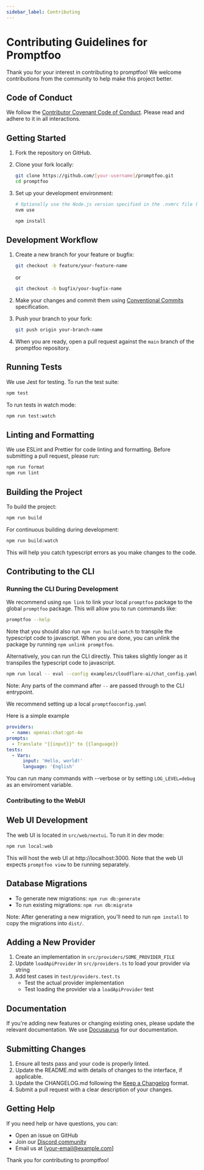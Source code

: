 ```yaml
---
sidebar_label: Contributing
---
```


# Contributing Guidelines for Promptfoo

Thank you for your interest in contributing to promptfoo! We welcome contributions from the community to help make this project better.

## Code of Conduct

We follow the [Contributor Covenant Code of Conduct](https://www.contributor-covenant.org/). Please read and adhere to it in all interactions.

## Getting Started

1. Fork the repository on GitHub.
2. Clone your fork locally:

   ```sh
   git clone https://github.com/[your-username]/promptfoo.git
   cd promptfoo
   ```

3. Set up your development environment:

   ```sh
   # Optionally use the Node.js version specified in the .nvmrc file (ensure node >= 18)
   nvm use

   npm install
   ```

## Development Workflow

1. Create a new branch for your feature or bugfix:

   ```sh
   git checkout -b feature/your-feature-name
   ```

   or

   ```sh
   git checkout -b bugfix/your-bugfix-name
   ```

2. Make your changes and commit them using [Conventional Commits](https://www.conventionalcommits.org/) specification.

3. Push your branch to your fork:

   ```sh
   git push origin your-branch-name
   ```

4. When you are ready, open a pull request against the `main` branch of the promptfoo repository.

## Running Tests

We use Jest for testing. To run the test suite:

```sh
npm test
```

To run tests in watch mode:

```sh
npm run test:watch
```

## Linting and Formatting

We use ESLint and Prettier for code linting and formatting. Before submitting a pull request, please run:

```sh
npm run format
npm run lint
```

## Building the Project

To build the project:

```sh
npm run build
```

For continuous building during development:

```sh
npm run build:watch
```

This will help you catch typescript errors as you make changes to the code.

## Contributing to the CLI

### Running the CLI During Development

We recommend using `npm link` to link your local `promptfoo` package to the global `promptfoo` package. This will allow you to run commands like:

```sh
promptfoo --help
```

Note that you should also run `npm run build:watch` to transpile the typescript code to javascript. When you are done, you can unlink the package by running `npm unlink promptfoo`.

Alternatively, you can run the CLI directly. This takes slightly longer as it transpiles the typescript code to javascript.

```sh
npm run local -- eval --config examples/cloudflare-ai/chat_config.yaml
```

Note: Any parts of the command after `--` are passed through to the CLI entrypoint.

We recommend setting up a local `promptfooconfig.yaml`

Here is a simple example

```yaml
providers:
  - name: openai:chat:gpt-4o
prompts:
  - Translate "{{input}}" to {{language}}
tests:
  - Vars:
      input: 'Hello, world!'
      language: 'English'
```

You can run many commands with --verbose or by setting `LOG_LEVEL=debug` as an enviroment variable.

### Contributing to the WebUI

## Web UI Development

The web UI is located in `src/web/nextui`. To run it in dev mode:

```sh
npm run local:web
```

This will host the web UI at http://localhost:3000. Note that the web UI expects `promptfoo view` to be running separately.

## Database Migrations

- To generate new migrations: `npm run db:generate`
- To run existing migrations: `npm run db:migrate`

Note: After generating a new migration, you'll need to run `npm install` to copy the migrations into `dist/`.

## Adding a New Provider

1. Create an implementation in `src/providers/SOME_PROVIDER_FILE`
2. Update `loadApiProvider` in `src/providers.ts` to load your provider via string
3. Add test cases in `test/providers.test.ts`
   - Test the actual provider implementation
   - Test loading the provider via a `loadApiProvider` test

## Documentation

If you're adding new features or changing existing ones, please update the relevant documentation. We use [Docusaurus](https://docusaurus.io/) for our documentation.

## Submitting Changes

1. Ensure all tests pass and your code is properly linted.
2. Update the README.md with details of changes to the interface, if applicable.
3. Update the CHANGELOG.md following the [Keep a Changelog](https://keepachangelog.com/) format.
4. Submit a pull request with a clear description of your changes.

## Getting Help

If you need help or have questions, you can:

- Open an issue on GitHub
- Join our [Discord community](https://discord.gg/gHPS9jjfbs)
- Email us at [your-email@example.com]

Thank you for contributing to promptfoo!
